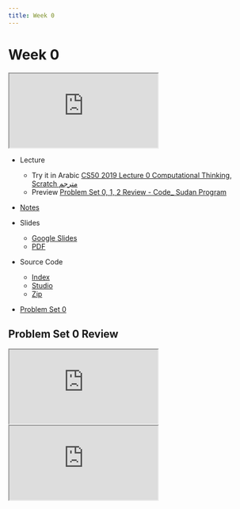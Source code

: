 ```yaml
---
title: Week 0
---
```


# Week 0

<iframe src="https://www.youtube.com/embed/jjqgP9dpD1k"></iframe> 

- Lecture
  - Try it in Arabic
      [CS50 2019 Lecture 0 Computational Thinking, Scratch مترجم](https://www.youtube.com/embed/tC8z4RLWtFI)
  - Preview
      [Problem Set 0, 1, 2 Review - Code_ Sudan Program](https://www.youtube.com/embed/F-qbaeSJHAE)
      
- [Notes](https://cs50.harvard.edu/x/2020/notes/0/)
- Slides
  - <a href="https://docs.google.com/presentation/d/17wRd8ksO6QkUq906SUgm17AqcI-Jan42jkY-EmufxnE/edit?usp=sharing">Google Slides</a>
  - <a href="https://cdn.cs50.net/2019/fall/lectures/0/lecture0.pdf">PDF</a>
- Source Code
  - <a href="https://cdn.cs50.net/2019/fall/lectures/0/src0/">Index</a>
  - <a href="https://scratch.mit.edu/studios/25128634/">Studio</a>
  - <a href="https://cdn.cs50.net/2019/fall/lectures/0/src0.zip">Zip</a>
  
- [Problem Set 0](https://code-sudan.github.io/home/curriculum/0/pset0/)

## Problem Set 0 Review 
<div class="box" >  <iframe src="https://www.youtube.com/embed/3Occxs_Uc-w"></iframe></div>
<div class="box" >   <iframe src="https://www.youtube.com/embed/E0CKzsv_IzI"></iframe></div>
  

   
  
